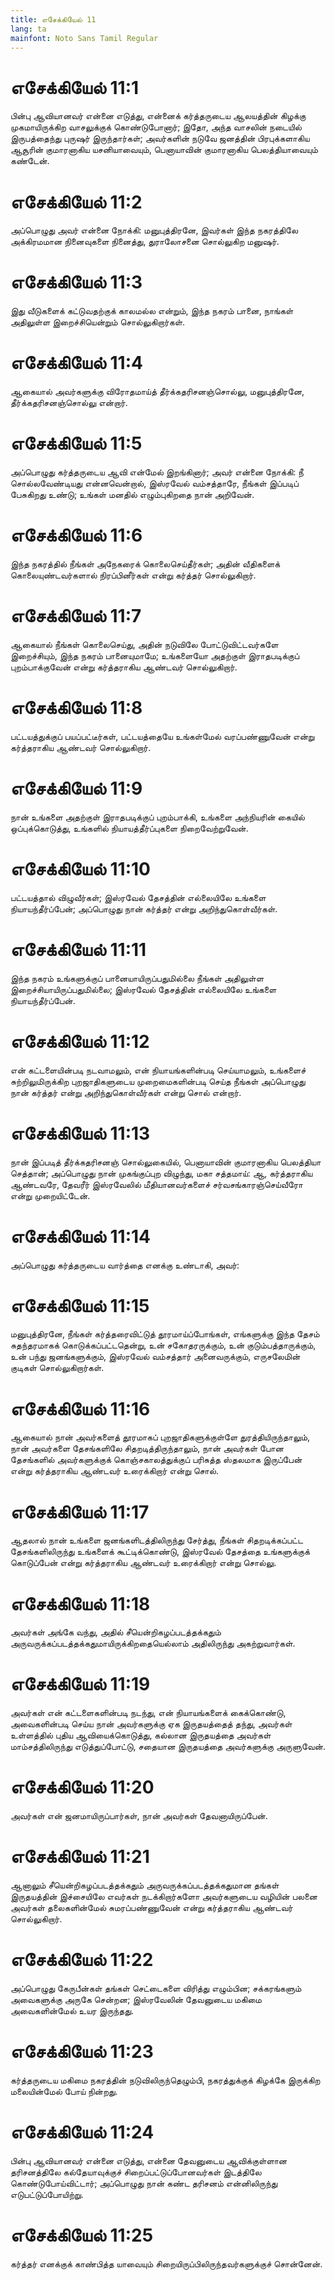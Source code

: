 ```yaml
---
title: எசேக்கியேல் 11
lang: ta
mainfont: Noto Sans Tamil Regular
---
```


# எசேக்கியேல் 11:1

பின்பு ஆவியானவர் என்னை எடுத்து, என்னைக் கர்த்தருடைய ஆலயத்தின் கிழக்கு முகமாயிருக்கிற வாசலுக்குக் கொண்டுபோனார்; இதோ, அந்த வாசலின் நடையில் இருபத்தைந்து புருஷர் இருந்தார்கள்; அவர்களின் நடுவே ஜனத்தின் பிரபுக்களாகிய ஆசூரின் குமாரனாகிய யசனியாவையும், பெனாயாவின் குமாரனாகிய பெலத்தியாவையும் கண்டேன்.

# எசேக்கியேல் 11:2

அப்பொழுது அவர் என்னை நோக்கி: மனுபுத்திரனே, இவர்கள் இந்த நகரத்திலே அக்கிரமமான நினைவுகளை நினைத்து, துராலோசனை சொல்லுகிற மனுஷர்.

# எசேக்கியேல் 11:3

இது வீடுகளைக் கட்டுவதற்குக் காலமல்ல என்றும், இந்த நகரம் பானை, நாங்கள் அதிலுள்ள இறைச்சியென்றும் சொல்லுகிறார்கள்.

# எசேக்கியேல் 11:4

ஆகையால் அவர்களுக்கு விரோதமாய்த் தீர்க்கதரிசனஞ்சொல்லு, மனுபுத்திரனே, தீர்க்கதரிசனஞ்சொல்லு என்றார்.

# எசேக்கியேல் 11:5

அப்பொழுது கர்த்தருடைய ஆவி என்மேல் இறங்கினார்; அவர் என்னை நோக்கி: நீ சொல்லவேண்டியது என்னவென்றால், இஸ்ரவேல் வம்சத்தாரே, நீங்கள் இப்படிப் பேசுகிறது உண்டு; உங்கள் மனதில் எழும்புகிறதை நான் அறிவேன்.

# எசேக்கியேல் 11:6

இந்த நகரத்தில் நீங்கள் அநேகரைக் கொலைசெய்தீர்கள்; அதின் வீதிகளைக் கொலையுண்டவர்களால் நிரப்பினீர்கள் என்று கர்த்தர் சொல்லுகிறார்.

# எசேக்கியேல் 11:7

ஆகையால் நீங்கள் கொலைசெய்து, அதின் நடுவிலே போட்டுவிட்டவர்களே இறைச்சியும், இந்த நகரம் பானையுமாமே; உங்களையோ அதற்குள் இராதபடிக்குப் புறம்பாக்குவேன் என்று கர்த்தராகிய ஆண்டவர் சொல்லுகிறார்.

# எசேக்கியேல் 11:8

பட்டயத்துக்குப் பயப்பட்டீர்கள், பட்டயத்தையே உங்கள்மேல் வரப்பண்ணுவேன் என்று கர்த்தராகிய ஆண்டவர் சொல்லுகிறார்.

# எசேக்கியேல் 11:9

நான் உங்களை அதற்குள் இராதபடிக்குப் புறம்பாக்கி, உங்களை அந்நியரின் கையில் ஒப்புக்கொடுத்து, உங்களில் நியாயத்தீர்ப்புகளை நிறைவேற்றுவேன்.

# எசேக்கியேல் 11:10

பட்டயத்தால் விழுவீர்கள்; இஸ்ரவேல் தேசத்தின் எல்லையிலே உங்களை நியாயந்தீர்ப்பேன்; அப்பொழுது நான் கர்த்தர் என்று அறிந்துகொள்வீர்கள்.

# எசேக்கியேல் 11:11

இந்த நகரம் உங்களுக்குப் பானையாயிருப்பதுமில்லை நீங்கள் அதிலுள்ள இறைச்சியாயிருப்பதுமில்லை; இஸ்ரவேல் தேசத்தின் எல்லையிலே உங்களை நியாயந்தீர்ப்பேன்.

# எசேக்கியேல் 11:12

என் கட்டளையின்படி நடவாமலும், என் நியாயங்களின்படி செய்யாமலும், உங்களைச் சுற்றிலுமிருக்கிற புறஜாதிகளுடைய முறைமைகளின்படி செய்த நீங்கள் அப்பொழுது நான் கர்த்தர் என்று அறிந்துகொள்வீர்கள் என்று சொல் என்றார்.

# எசேக்கியேல் 11:13

நான் இப்படித் தீர்க்கதரிசனஞ் சொல்லுகையில், பெனாயாவின் குமாரனாகிய பெலத்தியா செத்தான்; அப்பொழுது நான் முகங்குப்புற விழுந்து, மகா சத்தமாய்: ஆ, கர்த்தராகிய ஆண்டவரே, தேவரீர் இஸ்ரவேலில் மீதியானவர்களைச் சர்வசங்காரஞ்செய்வீரோ என்று முறையிட்டேன்.

# எசேக்கியேல் 11:14

அப்பொழுது கர்த்தருடைய வார்த்தை எனக்கு உண்டாகி, அவர்:

# எசேக்கியேல் 11:15

மனுபுத்திரனே, நீங்கள் கர்த்தரைவிட்டுத் தூரமாய்ப்போங்கள், எங்களுக்கு இந்த தேசம் சுதந்தரமாகக் கொடுக்கப்பட்டதென்று, உன் சகோதரருக்கும், உன் குடும்பத்தாருக்கும், உன் பந்து ஜனங்களுக்கும், இஸ்ரவேல் வம்சத்தார் அனைவருக்கும், எருசலேமின் குடிகள் சொல்லுகிறார்கள்.

# எசேக்கியேல் 11:16

ஆகையால் நான் அவர்களைத் தூரமாகப் புறஜாதிகளுக்குள்ளே துரத்தியிருந்தாலும், நான் அவர்களை தேசங்களிலே சிதறடித்திருந்தாலும், நான் அவர்கள் போன தேசங்களில் அவர்களுக்குக் கொஞ்சகாலத்துக்குப் பரிசுத்த ஸ்தலமாக இருப்பேன் என்று கர்த்தராகிய ஆண்டவர் உரைக்கிறார் என்று சொல்.

# எசேக்கியேல் 11:17

ஆதலால் நான் உங்களை ஜனங்களிடத்திலிருந்து சேர்த்து, நீங்கள் சிதறடிக்கப்பட்ட தேசங்களிலிருந்து உங்களைக் கூட்டிக்கொண்டு, இஸ்ரவேல் தேசத்தை உங்களுக்குக் கொடுப்பேன் என்று கர்த்தராகிய ஆண்டவர் உரைக்கிறார் என்று சொல்லு.

# எசேக்கியேல் 11:18

அவர்கள் அங்கே வந்து, அதில் சீயென்றிகழப்படத்தக்கதும் அருவருக்கப்படத்தக்கதுமாயிருக்கிறதையெல்லாம் அதிலிருந்து அகற்றுவார்கள்.

# எசேக்கியேல் 11:19

அவர்கள் என் கட்டளைகளின்படி நடந்து, என் நியாயங்களைக் கைக்கொண்டு, அவைகளின்படி செய்ய நான் அவர்களுக்கு ஏக இருதயத்தைத் தந்து, அவர்கள் உள்ளத்தில் புதிய ஆவியைக்கொடுத்து, கல்லான இருதயத்தை அவர்கள் மாம்சத்திலிருந்து எடுத்துப்போட்டு, சதையான இருதயத்தை அவர்களுக்கு அருளுவேன்.

# எசேக்கியேல் 11:20

அவர்கள் என் ஜனமாயிருப்பார்கள், நான் அவர்கள் தேவனாயிருப்பேன்.

# எசேக்கியேல் 11:21

ஆனாலும் சீயென்றிகழப்படத்தக்கதும் அருவருக்கப்படத்தக்கதுமான தங்கள் இருதயத்தின் இச்சையிலே எவர்கள் நடக்கிறார்களோ அவர்களுடைய வழியின் பலனை அவர்கள் தலைகளின்மேல் சுமரப்பண்ணுவேன் என்று கர்த்தராகிய ஆண்டவர் சொல்லுகிறார்.

# எசேக்கியேல் 11:22

அப்பொழுது கேருபீன்கள் தங்கள் செட்டைகளை விரித்து எழும்பின; சக்கரங்களும் அவைகளுக்கு அருகே சென்றன; இஸ்ரவேலின் தேவனுடைய மகிமை அவைகளின்மேல் உயர இருந்தது.

# எசேக்கியேல் 11:23

கர்த்தருடைய மகிமை நகரத்தின் நடுவிலிருந்தெழும்பி, நகரத்துக்குக் கிழக்கே இருக்கிற மலையின்மேல் போய் நின்றது.

# எசேக்கியேல் 11:24

பின்பு ஆவியானவர் என்னை எடுத்து, என்னை தேவனுடைய ஆவிக்குள்ளான தரிசனத்திலே கல்தேயாவுக்குச் சிறைப்பட்டுப்போனவர்கள் இடத்திலே கொண்டுபோய்விட்டார்; அப்பொழுது நான் கண்ட தரிசனம் என்னிலிருந்து எடுபட்டுப்போயிற்று.

# எசேக்கியேல் 11:25

கர்த்தர் எனக்குக் காண்பித்த யாவையும் சிறையிருப்பிலிருந்தவர்களுக்குச் சொன்னேன்.


